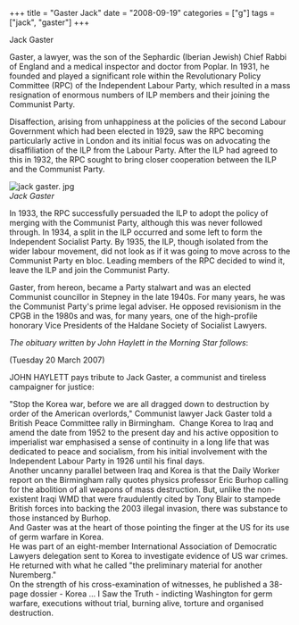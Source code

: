 +++
title = "Gaster Jack"
date = "2008-09-19"
categories = ["g"]
tags = ["jack", "gaster"]
+++

Jack Gaster

Gaster, a lawyer, was the son of the Sephardic (Iberian Jewish) Chief Rabbi of England and a medical inspector and doctor from Poplar. In 1931, he founded and played a significant role within the Revolutionary Policy Committee (RPC) of the Independent Labour Party, which resulted in a mass resignation of enormous numbers of ILP members and their joining the Communist Party.

Disaffection, arising from unhappiness at the policies of the second Labour Government which had been elected in 1929, saw the RPC becoming particularly active in London and its initial focus was on advocating the disaffiliation of the ILP from the Labour Party. After the ILP had agreed to this in 1932, the RPC sought to bring closer cooperation between the ILP and the Communist Party.

![jack gaster. jpg](http://graham.thewebtailor.co.uk/archives/jack%20gaster.%20jpg)  
_Jack Gaster_

In 1933, the RPC successfully persuaded the ILP to adopt the policy of merging with the Communist Party, although this was never followed through. In 1934, a split in the ILP occurred and some left to form the Independent Socialist Party. By 1935, the ILP, though isolated from the wider labour movement, did not look as if it was going to move across to the Communist Party en bloc. Leading members of the RPC decided to wind it, leave the ILP and join the Communist Party.

Gaster, from hereon, became a Party stalwart and was an elected Communist councillor in Stepney in the late 1940s. For many years, he was the Communist Party's prime legal adviser. He opposed revisionism in the CPGB in the 1980s and was, for many years, one of the high-profile honorary Vice Presidents of the Haldane Society of Socialist Lawyers.

_The obituary written by John Haylett in the Morning Star follows_:

(Tuesday 20 March 2007)

JOHN HAYLETT pays tribute to Jack Gaster, a communist and tireless campaigner for justice:  


"Stop the Korea war, before we are all dragged down to destruction by order of the American overlords," Communist lawyer Jack Gaster told a British Peace Committee rally in Birmingham.  Change Korea to Iraq and amend the date from 1952 to the present day and his active opposition to imperialist war emphasised a sense of continuity in a long life that was dedicated to peace and socialism, from his initial involvement with the Independent Labour Party in 1926 until his final days.  
Another uncanny parallel between Iraq and Korea is that the Daily Worker report on the Birmingham rally quotes physics professor Eric Burhop calling for the abolition of all weapons of mass destruction. But, unlike the non-existent Iraqi WMD that were fraudulently cited by Tony Blair to stampede British forces into backing the 2003 illegal invasion, there was substance to those instanced by Burhop.  
And Gaster was at the heart of those pointing the finger at the US for its use of germ warfare in Korea.  
He was part of an eight-member International Association of Democratic Lawyers delegation sent to Korea to investigate evidence of US war crimes. He returned with what he called "the preliminary material for another Nuremberg."  
On the strength of his cross-examination of witnesses, he published a 38-page dossier - Korea ... I Saw the Truth - indicting Washington for germ warfare, executions without trial, burning alive, torture and organised destruction.
